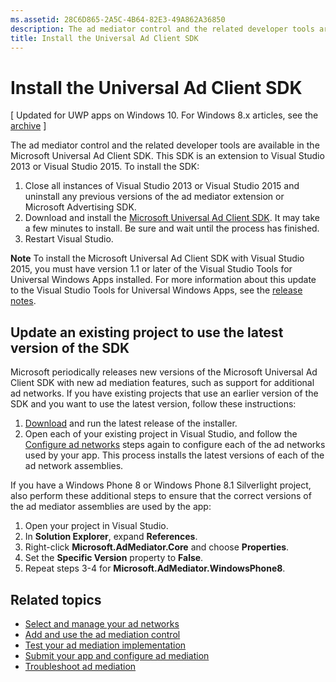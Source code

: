 ```yaml
---
ms.assetid: 28C6D865-2A5C-4B64-82E3-49A862A36850
description: The ad mediator control and the related developer tools are available in the Microsoft Universal Ad Client SDK.
title: Install the Universal Ad Client SDK
---
```


# Install the Universal Ad Client SDK

\[ Updated for UWP apps on Windows 10. For Windows 8.x articles, see the [archive](http://go.microsoft.com/fwlink/p/?linkid=619132) \]

The ad mediator control and the related developer tools are available in the Microsoft Universal Ad Client SDK. This SDK is an extension to Visual Studio 2013 or Visual Studio 2015. To install the SDK:

1.  Close all instances of Visual Studio 2013 or Visual Studio 2015 and uninstall any previous versions of the ad mediator extension or Microsoft Advertising SDK.
2.  Download and install the [Microsoft Universal Ad Client SDK](http://go.microsoft.com/fwlink/p/?LinkId=518026). It may take a few minutes to install. Be sure and wait until the process has finished.
3.  Restart Visual Studio.

**Note**  To install the Microsoft Universal Ad Client SDK with Visual Studio 2015, you must have version 1.1 or later of the Visual Studio Tools for Universal Windows Apps installed. For more information about this update to the Visual Studio Tools for Universal Windows Apps, see the [release notes](http://go.microsoft.com/fwlink/?LinkID=624516).

## Update an existing project to use the latest version of the SDK

Microsoft periodically releases new versions of the Microsoft Universal Ad Client SDK with new ad mediation features, such as support for additional ad networks. If you have existing projects that use an earlier version of the SDK and you want to use the latest version, follow these instructions:

1.  [Download](http://go.microsoft.com/fwlink/p/?LinkId=518026) and run the latest release of the installer.
2.  Open each of your existing project in Visual Studio, and follow the [Configure ad networks](add-and-use-the-ad-mediator-control.md#configure-ad-networks) steps again to configure each of the ad networks used by your app. This process installs the latest versions of each of the ad network assemblies.

If you have a Windows Phone 8 or Windows Phone 8.1 Silverlight project, also perform these additional steps to ensure that the correct versions of the ad mediator assemblies are used by the app:

1.  Open your project in Visual Studio.
2.  In **Solution Explorer**, expand **References**.
3.  Right-click **Microsoft.AdMediator.Core** and choose **Properties**.
4.  Set the **Specific Version** property to **False**.
5.  Repeat steps 3-4 for **Microsoft.AdMediator.WindowsPhone8**.

## Related topics

* [Select and manage your ad networks](select-and-manage-your-ad-networks.md)
* [Add and use the ad mediation control](add-and-use-the-ad-mediator-control.md)
* [Test your ad mediation implementation](test-your-ad-mediation-implementation.md)
* [Submit your app and configure ad mediation](submit-your-app-and-configure-ad-mediation.md)
* [Troubleshoot ad mediation](troubleshoot-ad-mediation.md)
 

 





<!--HONumber=May16_HO4-->



